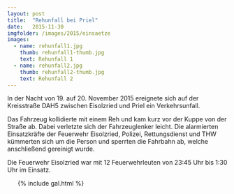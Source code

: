 ```yaml
---
layout: post
title:  "Rehunfall bei Priel"
date:   2015-11-30
imgfolder: /images/2015/einsaetze
images:
  - name: rehunfall1.jpg
    thumb: rehunfall1-thumb.jpg
    text: Rehunfall 1
  - name: rehunfall2.jpg
    thumb: rehunfall2-thumb.jpg
    text: Rehunfall 2
---
```


In der Nacht von 19. auf 20. November 2015 ereignete sich auf der Kreisstraße DAH5 zwischen Eisolzried und Priel ein Verkehrsunfall.

Das Fahrzeug kollidierte mit einem Reh und kam kurz vor der Kuppe von der Straße ab. Dabei verletzte sich der Fahrzeuglenker leicht. Die alarmierten Einsatzkräfte der Feuerwehr Eisolzried, Polizei, Rettungsdienst und THW kümmerten sich um die Person und sperrten die Fahrbahn ab, welche anschließend gereinigt wurde.

Die Feuerwehr Eisolzried war mit 12 Feuerwehrleuten von 23:45 Uhr bis 1:30 Uhr im Einsatz.

<ul class="posts">
  {% include gal.html %}
</ul>
